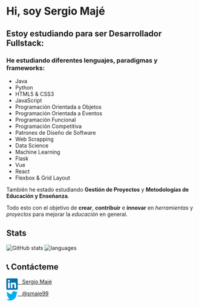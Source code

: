 # Hi, soy Sergio Majé

## Estoy estudiando para ser Desarrollador Fullstack:

### He estudiando diferentes lenguajes, paradigmas y frameworks:
* Java
* Python
* HTML5 & CSS3
* JavaScript
* Programación Orientada a Objetos
* Programación Orientada a Eventos
* Programación Funcional
* Programación Competitiva
* Patrones de Diseño de Software
* Web Scrapping
* Data Science
* Machine Learning
* Flask
* Vue
* React
* Flexbox & Grid Layout

También he estado estudiando **Gestión de Proyectos** y **Metodologías de Educación y Enseñanza**.

Todo esto con el objetivo de **crear**, **contribuir** e **innovar** en *herramientas* y *proyectos* para mejorar la *educación* en general.

## Stats

![GitHub stats](https://github-readme-stats.vercel.app/api?username=smaje99&count_private=true&show_icons=true&theme=tokyonight&border_radius=20&hide=contribs) ![languages](https://github-readme-stats.vercel.app/api/top-langs/?username=smaje99&theme=tokyonight&border_radius=20&layout=compact)

## 📞 Contácteme

[<img align="left" alt="Sergio Majé's LinkedIn" width="30px" src="images/linkedin.svg" /> &nbsp;&nbsp; Sergio Majé ][linkedin]

[<img align="left" alt="Sergio Majé's Twitter" width="30px" src="images/twitter.svg" /> &nbsp;&nbsp; @smaje99 ][twitter]

[linkedin]: https://www.linkedin.com/in/sergio-majé/
[twitter]: https://twitter.com/smaje99
